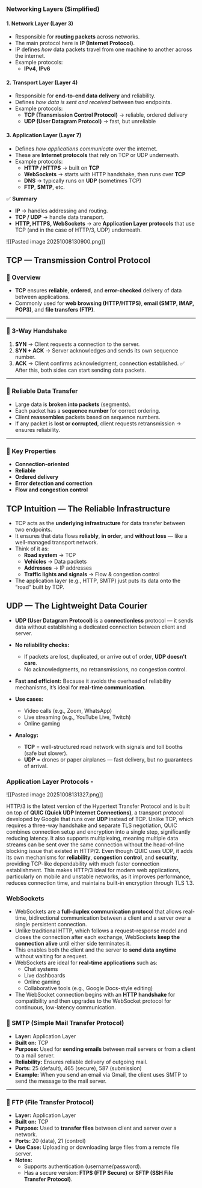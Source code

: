 ### Networking Layers (Simplified)

#### 1. **Network Layer (Layer 3)**
- Responsible for **routing packets** across networks.  
- The main protocol here is **IP (Internet Protocol)**.  
- IP defines *how* data packets travel from one machine to another across the internet.  
- Example protocols:  
  - **IPv4**, **IPv6**

#### 2. **Transport Layer (Layer 4)**
- Responsible for **end-to-end data delivery** and reliability.  
- Defines *how data is sent and received* between two endpoints.  
- Example protocols:  
  - **TCP (Transmission Control Protocol)** → reliable, ordered delivery  
  - **UDP (User Datagram Protocol)** → fast, but unreliable

#### 3. **Application Layer (Layer 7)**
- Defines *how applications communicate* over the internet.  
- These are **Internet protocols** that rely on TCP or UDP underneath.  
- Example protocols:  
  - **HTTP / HTTPS** → built on **TCP**  
  - **WebSockets** → starts with HTTP handshake, then runs over **TCP**  
  - **DNS** → typically runs on **UDP** (sometimes TCP)  
  - **FTP**, **SMTP**, etc.

✅ **Summary**
- **IP** → handles addressing and routing.  
- **TCP / UDP** → handle data transport.  
- **HTTP, HTTPS, WebSockets** → are **Application Layer protocols** that use TCP (and in the case of HTTP/3, UDP) underneath.


![[Pasted image 20251008130900.png]]

## **TCP — Transmission Control Protocol**

### 🔹 Overview
- **TCP** ensures **reliable**, **ordered**, and **error-checked** delivery of data between applications.
- Commonly used for **web browsing (HTTP/HTTPS)**, **email (SMTP, IMAP, POP3)**, and **file transfers (FTP)**.

---
### 🔹 3-Way Handshake
1. **SYN** → Client requests a connection to the server.
2. **SYN + ACK** → Server acknowledges and sends its own sequence number.
3. **ACK** → Client confirms acknowledgment, connection established.
✅ After this, both sides can start sending data packets.

---
### 🔹 Reliable Data Transfer
- Large data is **broken into packets** (segments).
- Each packet has a **sequence number** for correct ordering.
- Client **reassembles** packets based on sequence numbers.
- If any packet is **lost or corrupted**, client requests retransmission → ensures reliability.

---
### 🔹 Key Properties

- **Connection-oriented**
- **Reliable**
- **Ordered delivery**
- **Error detection and correction**
- **Flow and congestion control**

## **TCP Intuition — The Reliable Infrastructure**

- TCP acts as the **underlying infrastructure** for data transfer between two endpoints.
- It ensures that data flows **reliably**, **in order**, and **without loss** — like a well-managed transport network.
- Think of it as:
    - **Road system** → TCP
    - **Vehicles** → Data packets
    - **Addresses** → IP addresses
    - **Traffic lights and signals** → Flow & congestion control
- The application layer (e.g., HTTP, SMTP) just puts its data onto the “road” built by TCP.


## **UDP — The Lightweight Data Courier**

- **UDP (User Datagram Protocol)** is a **connectionless** protocol — it sends data without establishing a dedicated connection between client and server.

- **No reliability checks:**    
    - If packets are lost, duplicated, or arrive out of order, **UDP doesn’t care**.
    - No acknowledgments, no retransmissions, no congestion control.
- **Fast and efficient:** Because it avoids the overhead of reliability mechanisms, it’s ideal for **real-time communication**.
    
- **Use cases:**
    - Video calls (e.g., Zoom, WhatsApp)
    - Live streaming (e.g., YouTube Live, Twitch)
    - Online gaming
- **Analogy:**
    - **TCP** = well-structured road network with signals and toll booths (safe but slower).
    - **UDP** = drones or paper airplanes — fast delivery, but no guarantees of arrival.


### Application Layer Protocols -


![[Pasted image 20251008131327.png]]


HTTP/3 is the latest version of the Hypertext Transfer Protocol and is built on top of **QUIC (Quick UDP Internet Connections)**, a transport protocol developed by Google that runs over **UDP** instead of TCP. Unlike TCP, which requires a three-way handshake and separate TLS negotiation, QUIC combines connection setup and encryption into a single step, significantly reducing latency. It also supports multiplexing, meaning multiple data streams can be sent over the same connection without the head-of-line blocking issue that existed in HTTP/2. Even though QUIC uses UDP, it adds its own mechanisms for **reliability**, **congestion control**, and **security**, providing TCP-like dependability with much faster connection establishment. This makes HTTP/3 ideal for modern web applications, particularly on mobile and unstable networks, as it improves performance, reduces connection time, and maintains built-in encryption through TLS 1.3.
### WebSockets

- WebSockets are a **full-duplex communication protocol** that allows real-time, bidirectional communication between a client and a server over a single persistent connection.  
- Unlike traditional HTTP, which follows a request–response model and closes the connection after each exchange, WebSockets **keep the connection alive** until either side terminates it.  
- This enables both the client and the server to **send data anytime** without waiting for a request.  
- WebSockets are ideal for **real-time applications** such as:
  - Chat systems  
  - Live dashboards  
  - Online gaming  
  - Collaborative tools (e.g., Google Docs-style editing)  
- The WebSocket connection begins with an **HTTP handshake** for compatibility and then upgrades to the WebSocket protocol for continuous, low-latency communication.


### 📧 SMTP (Simple Mail Transfer Protocol)
- **Layer:** Application Layer  
- **Built on:** TCP  
- **Purpose:** Used for **sending emails** between mail servers or from a client to a mail server.  
- **Reliability:** Ensures reliable delivery of outgoing mail.  
- **Ports:** 25 (default), 465 (secure), 587 (submission)  
- **Example:** When you send an email via Gmail, the client uses SMTP to send the message to the mail server.

---

### 📂 FTP (File Transfer Protocol)
- **Layer:** Application Layer  
- **Built on:** TCP  
- **Purpose:** Used to **transfer files** between client and server over a network.  
- **Ports:** 20 (data), 21 (control)  
- **Use Case:** Uploading or downloading large files from a remote file server.  
- **Notes:**  
  - Supports authentication (username/password).  
  - Has a secure version: **FTPS (FTP Secure)** or **SFTP (SSH File Transfer Protocol)**.


